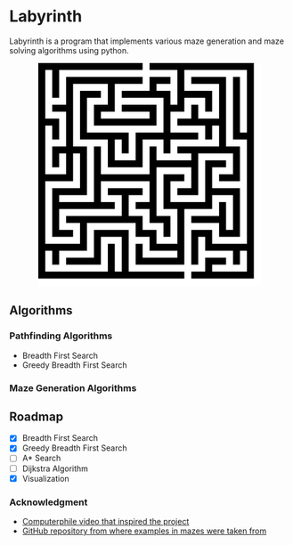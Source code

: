# Labyrinth

Labyrinth is a program that implements various maze generation and maze solving algorithms using python.
<div align="center">
  <a href="https://github.com/othneildrew/Best-README-Template">
    <img src="mazes/logo.svg" alt="Logo" width="400" height="400">
  </a>
</div>

## Algorithms

### Pathfinding Algorithms
- Breadth First Search
- Greedy Breadth First Search

### Maze Generation Algorithms

## Roadmap

- [x] Breadth First Search
- [x] Greedy Breadth First Search
- [ ] A* Search
- [ ] Dijkstra Algorithm
- [x] Visualization

### Acknowledgment
- [Computerphile video that inspired the project](https://www.youtube.com/watch?v=rop0W4QDOUI&t "Maze Solving - Computerphile")
- [GitHub repository from where examples in mazes were taken from](https://github.com/mikepound/mazesolving "mazesolving by mikepound")